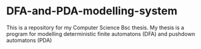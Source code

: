 # DFA-and-PDA-modelling-system
This is a repository for my Computer Science Bsc thesis. My thesis is a program for modelling deterministic finite automatons (DFA) and pushdown automatons (PDA)
